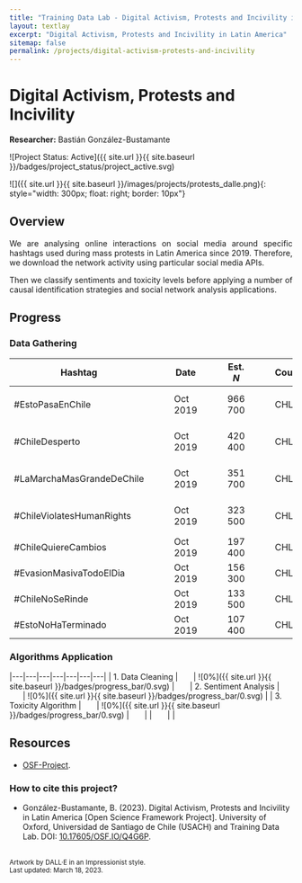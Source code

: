 ```yaml
---
title: "Training Data Lab - Digital Activism, Protests and Incivility in Latin America"
layout: textlay
excerpt: "Digital Activism, Protests and Incivility in Latin America"
sitemap: false
permalink: /projects/digital-activism-protests-and-incivility
---
```


# Digital Activism, Protests and Incivility

**Researcher:** Bastián González-Bustamante

![Project Status: Active]({{ site.url }}{{ site.baseurl }}/badges/project_status/project_active.svg)

![]({{ site.url }}{{ site.baseurl }}/images/projects/protests_dalle.png){: style="width: 300px; float: right; border: 10px"}

## Overview

<p align="justify">We are analysing online interactions on social media around specific hashtags used during mass protests in Latin America since 2019. Therefore, we download the network activity using particular social media APIs.</p>

<p align="justify">Then we classify sentiments and toxicity levels before applying a number of causal identification strategies and social network analysis applications.</p>

## Progress

### Data Gathering

| Hashtag | &nbsp;&nbsp;&nbsp;&nbsp;&nbsp; | Date | &nbsp;&nbsp;&nbsp;&nbsp;&nbsp; | Est. *N* | &nbsp;&nbsp;&nbsp;&nbsp;&nbsp; | Country | &nbsp;&nbsp;&nbsp;&nbsp;&nbsp; | Progress |
|---|---|---|---|---|---|---|---|---|
| #EstoPasaEnChile | &nbsp;&nbsp;&nbsp;&nbsp;&nbsp; | Oct 2019 | &nbsp;&nbsp;&nbsp;&nbsp;&nbsp; | 966 700 | &nbsp;&nbsp;&nbsp;&nbsp;&nbsp; | CHL | &nbsp;&nbsp;&nbsp;&nbsp;&nbsp; | ![100%]({{ site.url }}{{ site.baseurl }}/badges/progress_bar/100.svg) |
| #ChileDesperto | &nbsp;&nbsp;&nbsp;&nbsp;&nbsp; | Oct 2019 | &nbsp;&nbsp;&nbsp;&nbsp;&nbsp; | 420 400 | &nbsp;&nbsp;&nbsp;&nbsp;&nbsp; | CHL | &nbsp;&nbsp;&nbsp;&nbsp;&nbsp; | ![100%]({{ site.url }}{{ site.baseurl }}/badges/progress_bar/100.svg) |
| #LaMarchaMasGrandeDeChile | &nbsp;&nbsp;&nbsp;&nbsp;&nbsp; | Oct 2019 | &nbsp;&nbsp;&nbsp;&nbsp;&nbsp; | 351 700 | &nbsp;&nbsp;&nbsp;&nbsp;&nbsp; | CHL | &nbsp;&nbsp;&nbsp;&nbsp;&nbsp; | ![100%]({{ site.url }}{{ site.baseurl }}/badges/progress_bar/100.svg) |
| #ChileViolatesHumanRights | &nbsp;&nbsp;&nbsp;&nbsp;&nbsp; | Oct 2019 | &nbsp;&nbsp;&nbsp;&nbsp;&nbsp; | 323 500 | &nbsp;&nbsp;&nbsp;&nbsp;&nbsp; | CHL | &nbsp;&nbsp;&nbsp;&nbsp;&nbsp; | ![100%]({{ site.url }}{{ site.baseurl }}/badges/progress_bar/100.svg) |
| #ChileQuiereCambios | &nbsp;&nbsp;&nbsp;&nbsp;&nbsp; | Oct 2019 | &nbsp;&nbsp;&nbsp;&nbsp;&nbsp; | 197 400 | &nbsp;&nbsp;&nbsp;&nbsp;&nbsp; | CHL | &nbsp;&nbsp;&nbsp;&nbsp;&nbsp; | ![0%]({{ site.url }}{{ site.baseurl }}/badges/progress_bar/0.svg) |
| #EvasionMasivaTodoElDia | &nbsp;&nbsp;&nbsp;&nbsp;&nbsp; | Oct 2019 | &nbsp;&nbsp;&nbsp;&nbsp;&nbsp; | 156 300 | &nbsp;&nbsp;&nbsp;&nbsp;&nbsp; | CHL | &nbsp;&nbsp;&nbsp;&nbsp;&nbsp; | ![0%]({{ site.url }}{{ site.baseurl }}/badges/progress_bar/0.svg) |
| #ChileNoSeRinde | &nbsp;&nbsp;&nbsp;&nbsp;&nbsp; | Oct 2019 | &nbsp;&nbsp;&nbsp;&nbsp;&nbsp; | 133 500 | &nbsp;&nbsp;&nbsp;&nbsp;&nbsp; | CHL | &nbsp;&nbsp;&nbsp;&nbsp;&nbsp; | ![0%]({{ site.url }}{{ site.baseurl }}/badges/progress_bar/0.svg) |
| #EstoNoHaTerminado | &nbsp;&nbsp;&nbsp;&nbsp;&nbsp; | Oct 2019 | &nbsp;&nbsp;&nbsp;&nbsp;&nbsp; | 107 400 | &nbsp;&nbsp;&nbsp;&nbsp;&nbsp; | CHL | &nbsp;&nbsp;&nbsp;&nbsp;&nbsp; | ![0%]({{ site.url }}{{ site.baseurl }}/badges/progress_bar/0.svg) |

### Algorithms Application

|---|---|---|---|---|---|---|
| 1. Data Cleaning | &nbsp;&nbsp;&nbsp;&nbsp;&nbsp; | ![0%]({{ site.url }}{{ site.baseurl }}/badges/progress_bar/0.svg) | &nbsp;&nbsp;&nbsp;&nbsp;&nbsp; | 2. Sentiment Analysis | &nbsp;&nbsp;&nbsp;&nbsp;&nbsp; | ![0%]({{ site.url }}{{ site.baseurl }}/badges/progress_bar/0.svg) |
| 3. Toxicity Algorithm | &nbsp;&nbsp;&nbsp;&nbsp;&nbsp; | ![0%]({{ site.url }}{{ site.baseurl }}/badges/progress_bar/0.svg) | &nbsp;&nbsp;&nbsp;&nbsp;&nbsp; | | &nbsp;&nbsp;&nbsp;&nbsp;&nbsp; | |

## Resources

- <a href="https://doi.org/10.17605/OSF.IO/Q4G6P" target="_blank">OSF-Project</a>.

### How to cite this project?

- González-Bustamante, B. (2023). Digital Activism, Protests and Incivility in Latin America [Open Science Framework Project]. University of Oxford, Universidad de Santiago de Chile (USACH) and Training Data Lab. DOI: <a href="https://doi.org/10.17605/OSF.IO/Q4G6P" target="_blank">10.17605/OSF.IO/Q4G6P</a>.

<br />
<small>Artwork by DALL·E in an Impressionist style.</small><br />
<small>Last updated: March 18, 2023.</small>
